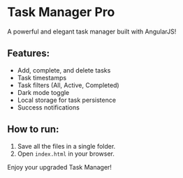 # Task Manager Pro

A powerful and elegant task manager built with AngularJS!

## Features:
- Add, complete, and delete tasks
- Task timestamps
- Task filters (All, Active, Completed)
- Dark mode toggle
- Local storage for task persistence
- Success notifications

## How to run:
1. Save all the files in a single folder.
2. Open `index.html` in your browser.

Enjoy your upgraded Task Manager!
